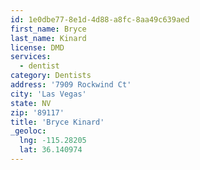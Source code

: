 ```yaml
---
id: 1e0dbe77-8e1d-4d88-a8fc-8aa49c639aed
first_name: Bryce
last_name: Kinard
license: DMD
services:
  - dentist
category: Dentists
address: '7909 Rockwind Ct'
city: 'Las Vegas'
state: NV
zip: '89117'
title: 'Bryce Kinard'
_geoloc:
  lng: -115.28205
  lat: 36.140974
---
```

